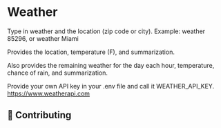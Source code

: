 # Weather

Type in weather and the location (zip code or city). Example: weather 85296, or weather Miami

Provides the location, temperature (F), and summarization.

Also provides the remaining weather for the day each hour, temperature, chance of rain, and summarization.

Provide your own API key in your .env file and call it WEATHER_API_KEY. https://www.weatherapi.com

## 🤝 Contributing
